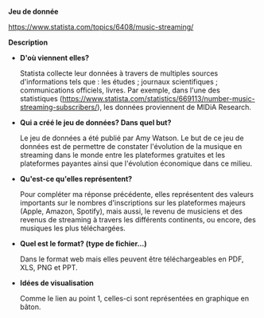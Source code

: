 **Jeu de donnée**

https://www.statista.com/topics/6408/music-streaming/

**Description**

- **D'où viennent elles?**

  Statista collecte leur données à travers de multiples sources d'informations tels que : les études ; journaux scientifiques ; communications officiels, livres. Par exemple, dans l'une des statistiques (https://www.statista.com/statistics/669113/number-music-streaming-subscribers/), les données proviennent de MIDiA Research.

- **Qui a créé le jeu de données? Dans quel but?**

  Le jeu de données a été publié par Amy Watson. Le but de ce jeu de données est de permettre de constater l'évolution de la musique en streaming dans le monde entre les plateformes gratuites et les plateformes payantes ainsi que l'évolution économique dans ce milieu. 

- **Qu'est-ce qu'elles représentent?**

  Pour compléter ma réponse précédente, elles représentent des valeurs importants sur le nombres d'inscriptions sur les plateformes majeurs (Apple, Amazon, Spotify), mais aussi, le revenu de musiciens et des revenus de streaming à travers les différents continents, ou encore,  des musiques les plus téléchargées.

- **Quel est le format? (type de fichier...)**

  Dans le format web mais elles peuvent être téléchargeables en PDF, XLS, PNG et PPT.

- **Idées de visualisation**

  Comme le lien au point 1, celles-ci sont représentées en graphique en bâton.
